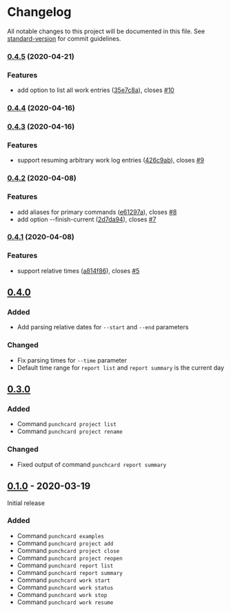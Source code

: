 # Changelog

All notable changes to this project will be documented in this file. See [standard-version](https://github.com/conventional-changelog/standard-version) for commit guidelines.

### [0.4.5](https://github.com/djlauk/punchcard/compare/v0.4.4...v0.4.5) (2020-04-21)


### Features

* add option to list all work entries ([35e7c8a](https://github.com/djlauk/punchcard/commit/35e7c8af5ab125be498fdf032271038705b40a86)), closes [#10](https://github.com/djlauk/punchcard/issues/10)

### [0.4.4](https://github.com/djlauk/punchcard/compare/v0.4.3...v0.4.4) (2020-04-16)

### [0.4.3](https://github.com/djlauk/punchcard/compare/v0.4.2...v0.4.3) (2020-04-16)


### Features

* support resuming arbitrary work log entries ([426c9ab](https://github.com/djlauk/punchcard/commit/426c9ab11aca308074a81fae14499c4820f6d32c)), closes [#9](https://github.com/djlauk/punchcard/issues/9)

### [0.4.2](https://github.com/djlauk/punchcard/compare/v0.4.1...v0.4.2) (2020-04-08)


### Features

* add aliases for primary commands ([e61297a](https://github.com/djlauk/punchcard/commit/e61297af01677ac2ba246277c032b88bee4d8519)), closes [#8](https://github.com/djlauk/punchcard/issues/8)
* add option --finish-current ([2d7da94](https://github.com/djlauk/punchcard/commit/2d7da94ed329b2f0765536c40863f37738792f90)), closes [#7](https://github.com/djlauk/punchcard/issues/7)

### [0.4.1](https://github.com/djlauk/punchcard/compare/v0.4.0...v0.4.1) (2020-04-08)


### Features

* support relative times ([a814f86](https://github.com/djlauk/punchcard/commit/a814f8623cf83fe829e2d62fa897ead64fe2993f)), closes [#5](https://github.com/djlauk/punchcard/issues/5)

## [0.4.0]

### Added

- Add parsing relative dates for `--start` and `--end` parameters

### Changed

- Fix parsing times for `--time` parameter
- Default time range for `report list` and `report summary` is the current day

## [0.3.0]

### Added

- Command `punchcard project list`
- Command `punchcard project rename`

### Changed

- Fixed output of command `punchcard report summary`

## [0.1.0] - 2020-03-19

Initial release

### Added

- Command `punchcard examples`
- Command `punchcard project add`
- Command `punchcard project close`
- Command `punchcard project reopen`
- Command `punchcard report list`
- Command `punchcard report summary`
- Command `punchcard work start`
- Command `punchcard work status`
- Command `punchcard work stop`
- Command `punchcard work resume`

[unreleased]: https://github.com/djlauk/punchcard/compare/v0.4.0...HEAD
[0.4.0]: https://github.com/djlauk/punchcard/releases/v0.4.0
[0.3.0]: https://github.com/djlauk/punchcard/releases/v0.3.0
[0.1.0]: https://github.com/djlauk/punchcard/releases/v0.1.0
